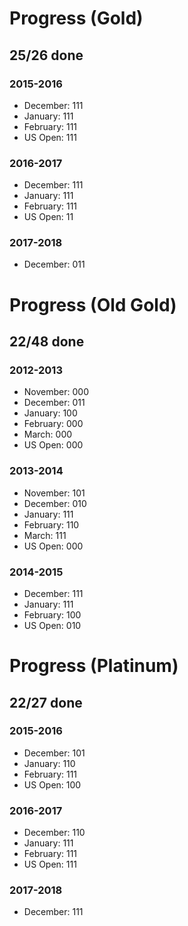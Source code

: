 # Progress (Gold)
## 25/26 done
### 2015-2016
* December: 111
* January: 111
* February: 111
* US Open: 111

### 2016-2017
* December: 111
* January: 111
* February: 111
* US Open: 11

### 2017-2018
* December: 011

# Progress (Old Gold)
## 22/48 done
### 2012-2013
* November: 000
* December: 011
* January: 100
* February: 000
* March: 000
* US Open: 000

### 2013-2014
* November: 101
* December: 010
* January: 111
* February: 110
* March: 111
* US Open: 000

### 2014-2015
* December: 111
* January: 111
* February: 100
* US Open: 010

# Progress (Platinum)
## 22/27 done
### 2015-2016
* December: 101
* January: 110
* February: 111
* US Open: 100

### 2016-2017
* December: 110
* January: 111
* February: 111
* US Open: 111

### 2017-2018
* December: 111
